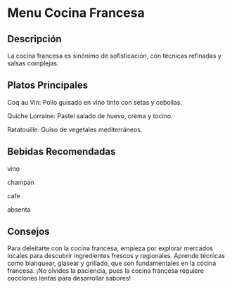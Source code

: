 # Menu Cocina Francesa

## Descripción
La cocina francesa es sinónimo de sofisticación, con técnicas refinadas y salsas complejas.


## Platos Principales
Coq au Vin: Pollo guisado en vino tinto con setas y cebollas.

Quiche Lorraine: Pastel salado de huevo, crema y tocino.

Ratatouille: Guiso de vegetales mediterráneos.

## Bebidas Recomendadas

vino 

champan 

cafe
 
absenta 

## Consejos

Para deleitarte con la cocina francesa, empieza por explorar mercados locales para descubrir ingredientes frescos y regionales. Aprende técnicas como blanquear, glasear y grillado, que son fundamentales en la cocina francesa. ¡No olvides la paciencia, pues la cocina francesa requiere cocciones lentas para desarrollar sabores! 